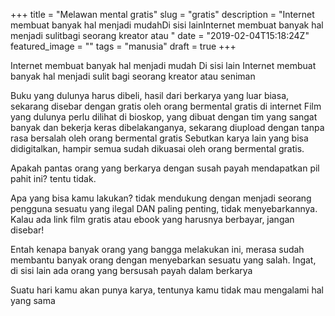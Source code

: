 +++
title = "Melawan mental gratis"
slug = "gratis"
description = "Internet membuat banyak hal menjadi mudahDi sisi lainInternet membuat banyak hal menjadi sulitbagi seorang kreator atau "
date = "2019-02-04T15:18:24Z"
featured_image = ""
tags = "manusia"
draft = true
+++ 

Internet membuat banyak hal menjadi mudah
Di sisi lain
Internet membuat banyak hal menjadi sulit
bagi seorang kreator atau seniman

Buku yang dulunya harus dibeli, hasil dari berkarya yang luar biasa, sekarang disebar dengan gratis oleh orang bermental gratis di internet
Film yang dulunya perlu dilihat di bioskop, yang dibuat dengan tim yang sangat banyak dan bekerja keras dibelakanganya, sekarang diupload dengan tanpa rasa bersalah oleh orang bermental gratis
Sebutkan karya lain yang bisa didigitalkan, hampir semua sudah dikuasai oleh orang bermental gratis.

Apakah pantas orang yang berkarya dengan susah payah mendapatkan pil pahit ini? tentu tidak.

Apa yang bisa kamu lakukan? tidak mendukung dengan menjadi seorang pengguna sesuatu yang ilegal DAN paling penting, tidak menyebarkannya. Kalau ada link film gratis atau ebook yang harusnya berbayar, jangan disebar!

Entah kenapa banyak orang yang bangga melakukan ini, merasa sudah membantu banyak orang dengan menyebarkan sesuatu yang salah. Ingat, di sisi lain ada orang yang bersusah payah dalam berkarya

Suatu hari kamu akan punya karya, tentunya kamu tidak mau mengalami hal yang sama
